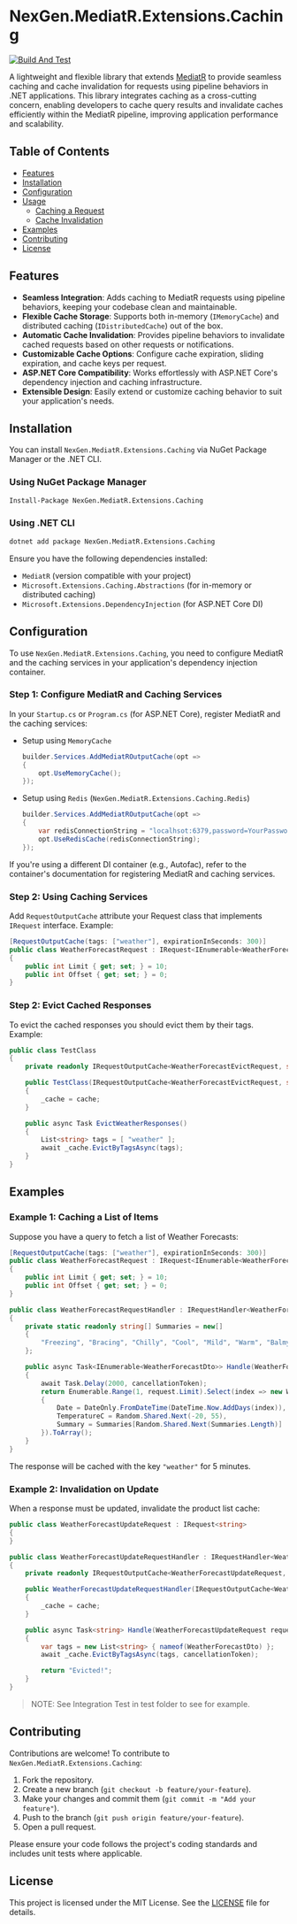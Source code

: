 # NexGen.MediatR.Extensions.Caching

[![Build And Test](https://github.com/MatinGhanbari/NexGen.MediatR.Extensions.Caching/actions/workflows/build.yml/badge.svg)](https://github.com/MatinGhanbari/NexGen.MediatR.Extensions.Caching/actions/workflows/build.yml)

A lightweight and flexible library that extends [MediatR](https://github.com/jbogard/MediatR) to provide seamless caching and cache invalidation for requests using pipeline behaviors in .NET applications. This library integrates caching as a cross-cutting concern, enabling developers to cache query results and invalidate caches efficiently within the MediatR pipeline, improving application performance and scalability.

## Table of Contents

- [Features](#features)
- [Installation](#installation)
- [Configuration](#configuration)
- [Usage](#usage)
  - [Caching a Request](#caching-a-request)
  - [Cache Invalidation](#cache-invalidation)
- [Examples](#examples)
- [Contributing](#contributing)
- [License](#license)

## Features

- **Seamless Integration**: Adds caching to MediatR requests using pipeline behaviors, keeping your codebase clean and maintainable.
- **Flexible Cache Storage**: Supports both in-memory (`IMemoryCache`) and distributed caching (`IDistributedCache`) out of the box.
- **Automatic Cache Invalidation**: Provides pipeline behaviors to invalidate cached requests based on other requests or notifications.
- **Customizable Cache Options**: Configure cache expiration, sliding expiration, and cache keys per request.
- **ASP.NET Core Compatibility**: Works effortlessly with ASP.NET Core's dependency injection and caching infrastructure.
- **Extensible Design**: Easily extend or customize caching behavior to suit your application's needs.

## Installation

You can install `NexGen.MediatR.Extensions.Caching` via NuGet Package Manager or the .NET CLI.

### Using NuGet Package Manager

```bash
Install-Package NexGen.MediatR.Extensions.Caching
```

### Using .NET CLI

```bash
dotnet add package NexGen.MediatR.Extensions.Caching
```

Ensure you have the following dependencies installed:

- `MediatR` (version compatible with your project)
- `Microsoft.Extensions.Caching.Abstractions` (for in-memory or distributed caching)
- `Microsoft.Extensions.DependencyInjection` (for ASP.NET Core DI)

## Configuration

To use `NexGen.MediatR.Extensions.Caching`, you need to configure MediatR and the caching services in your application's dependency injection container.

### Step 1: Configure MediatR and Caching Services

In your `Startup.cs` or `Program.cs` (for ASP.NET Core), register MediatR and the caching services:

- Setup using `MemoryCache`

  ```csharp
  builder.Services.AddMediatROutputCache(opt =>
  {
      opt.UseMemoryCache();
  });
  ```

- Setup using `Redis` (`NexGen.MediatR.Extensions.Caching.Redis`)
  ```csharp
  builder.Services.AddMediatROutputCache(opt =>
  {
      var redisConnectionString = "localhsot:6379,password=YourPassword";
      opt.UseRedisCache(redisConnectionString);
  });
  ```

If you're using a different DI container (e.g., Autofac), refer to the container's documentation for registering MediatR and caching services.

### Step 2: Using Caching Services

Add `RequestOutputCache` attribute your Request class that implements `IRequest` interface. Example:

```csharp
[RequestOutputCache(tags: ["weather"], expirationInSeconds: 300)]
public class WeatherForecastRequest : IRequest<IEnumerable<WeatherForecastDto>>
{
    public int Limit { get; set; } = 10;
    public int Offset { get; set; } = 0;
}
```

### Step 2: Evict Cached Responses

To evict the cached responses you should evict them by their tags. Example:

```csharp
public class TestClass
{
    private readonly IRequestOutputCache<WeatherForecastEvictRequest, string> _cache;

    public TestClass(IRequestOutputCache<WeatherForecastEvictRequest, string> cache)
    {
        _cache = cache;
    }

    public async Task EvictWeatherResponses()
    {
        List<string> tags = [ "weather" ];
        await _cache.EvictByTagsAsync(tags);
    }
}
```

## Examples

### Example 1: Caching a List of Items

Suppose you have a query to fetch a list of Weather Forecasts:

```csharp
[RequestOutputCache(tags: ["weather"], expirationInSeconds: 300)]
public class WeatherForecastRequest : IRequest<IEnumerable<WeatherForecastDto>>
{
    public int Limit { get; set; } = 10;
    public int Offset { get; set; } = 0;
}

public class WeatherForecastRequestHandler : IRequestHandler<WeatherForecastRequest, IEnumerable<WeatherForecastDto>>
{
    private static readonly string[] Summaries = new[]
    {
        "Freezing", "Bracing", "Chilly", "Cool", "Mild", "Warm", "Balmy", "Hot", "Sweltering", "Scorching"
    };

    public async Task<IEnumerable<WeatherForecastDto>> Handle(WeatherForecastRequest request, CancellationToken cancellationToken)
    {
        await Task.Delay(2000, cancellationToken);
        return Enumerable.Range(1, request.Limit).Select(index => new WeatherForecastDto
        {
            Date = DateOnly.FromDateTime(DateTime.Now.AddDays(index)),
            TemperatureC = Random.Shared.Next(-20, 55),
            Summary = Summaries[Random.Shared.Next(Summaries.Length)]
        }).ToArray();
    }
}
```

The response will be cached with the key `"weather"` for 5 minutes.

### Example 2: Invalidation on Update

When a response must be updated, invalidate the product list cache:

```csharp
public class WeatherForecastUpdateRequest : IRequest<string>
{
}

public class WeatherForecastUpdateRequestHandler : IRequestHandler<WeatherForecastUpdateRequest, string>
{
    private readonly IRequestOutputCache<WeatherForecastUpdateRequest, string> _cache;

    public WeatherForecastUpdateRequestHandler(IRequestOutputCache<WeatherForecastUpdateRequest, string> cache)
    {
        _cache = cache;
    }

    public async Task<string> Handle(WeatherForecastUpdateRequest request, CancellationToken cancellationToken)
    {
        var tags = new List<string> { nameof(WeatherForecastDto) };
        await _cache.EvictByTagsAsync(tags, cancellationToken);

        return "Evicted!";
    }
}
```

> NOTE: See Integration Test in test folder to see for example.

## Contributing

Contributions are welcome! To contribute to `NexGen.MediatR.Extensions.Caching`:

1. Fork the repository.
2. Create a new branch (`git checkout -b feature/your-feature`).
3. Make your changes and commit them (`git commit -m "Add your feature"`).
4. Push to the branch (`git push origin feature/your-feature`).
5. Open a pull request.

Please ensure your code follows the project's coding standards and includes unit tests where applicable.

## License

This project is licensed under the MIT License. See the [LICENSE](LICENSE) file for details.
